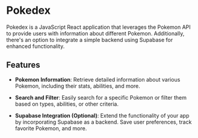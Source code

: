 # Pokedex

Pokedex is a JavaScript React application that leverages the Pokemon API to provide users with information about different Pokemon. Additionally, there's an option to integrate a simple backend using Supabase for enhanced functionality.

## Features

- **Pokemon Information**: Retrieve detailed information about various Pokemon, including their stats, abilities, and more.

- **Search and Filter**: Easily search for a specific Pokemon or filter them based on types, abilities, or other criteria.

- **Supabase Integration (Optional)**: Extend the functionality of your app by incorporating Supabase as a backend. Save user preferences, track favorite Pokemon, and more.
